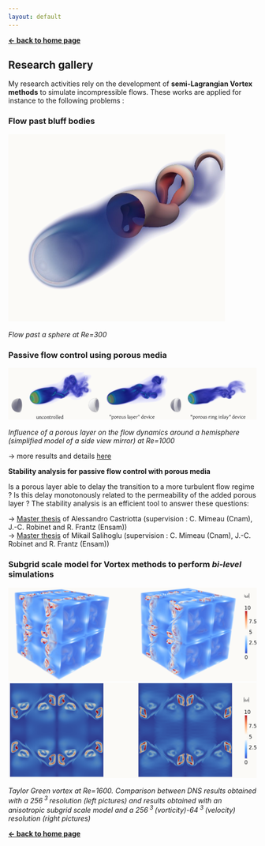 ```yaml
---
layout: default
---
```


[**← back to home page**](./)

## Research gallery

My research activities rely on the development of **semi-Lagrangian Vortex methods** to simulate incompressible flows.
These works are applied for instance to the following problems :

### Flow past bluff bodies 
![Sphere300](/assets/images/sphere_Re300.png)

_Flow past a sphere at Re=300_

### Passive flow control using porous media
![PassiveControl](/assets/images/passive_control_Re1000.png)  

_Influence of a porous layer on the flow dynamics around a hemisphere (simplified model of a side view mirror) at Re=1000_

→ more results and details [here](https://hal.archives-ouvertes.fr/hal-01483400/document)

**Stability analysis for passive flow control with porous media**

Is a porous layer able to delay the transition to a more turbulent flow regime ? Is this delay monotonously related to the permeability of the added porous layer ?
The stability analysis is an efficient tool to answer these questions:

→ [Master thesis](assets/images/Master_thesis_Alessandro_Castriotta.pdf) of Alessandro Castriotta (supervision : C. Mimeau (Cnam), J.-C. Robinet and R. Frantz (Ensam))  
→ [Master thesis](assets/images/Master_thesis_Mikail_Salihoglu.pdf) of Mikail Salihoglu (supervision : C. Mimeau (Cnam), J.-C. Robinet and R. Frantz (Ensam))

### Subgrid scale model for Vortex methods to perform _bi-level_ simulations
![TG3D](/assets/images/3D_T=8.png)
![TGslice](/assets/images/slice_T=8.png)  

_Taylor Green vortex at Re=1600. Comparison between DNS results obtained
with a 256<sup> 3 </sup> resolution (left pictures) and results obtained with an anisotropic subgrid scale model and a 256<sup> 3 </sup> (vorticity)-64<sup> 3 </sup> (velocity) resolution (right pictures)_

[**← back to home page**](./)
